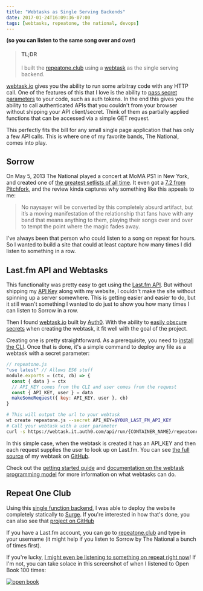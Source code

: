 ```yaml
---
title: "Webtasks as Single Serving Backends"
date: 2017-01-24T16:09:36-07:00
tags: [webtasks, repeatone, the national, devops]
---
```


**(so you can listen to the same song over and over)**

> #### TL;DR
>
> I built the [repeatone.club][repeatoneclub] using a [webtask][webtask] as the single serving backend.

[webtask.io][webtask] gives you the ability to run some arbitray code with any HTTP call. One of the features of this that I love is the ability to [pass secret parameters][webtask-params] to your code, such as auth tokens. In the end this gives you the ability to call authenticated APIs that you couldn't from your browser without shipping your API client/secret. Think of them as partially applied functions that can be accessed via a simple GET request.

This perfectly fits the bill for any small single page application that has only a few API calls. This is where one of my favorite bands, The National, comes into play.

<!-- more -->

## Sorrow

On May 5, 2013 The National played a concert at MoMA PS1 in New York, and created one of [the greatest setlists of all time][setlist]. It even got a [7.2 from Pitchfork][pitchfork], and the review kinda captures why something like this appeals to me:

> No naysayer will be converted by this completely absurd artifact, but it’s a moving manifestation of the relationship that fans have with any band that means anything to them, playing their songs over and over to tempt the point where the magic fades away.

I've always been that person who could listen to a song on repeat for hours. So I wanted to build a site that could at least capture how many times I did listen to something in a row.

## Last.fm API and Webtasks

This functionality was pretty easy to get using the [Last.fm API][lastfm-api]. But without shipping my [API Key][lastfm-auth] along with my website, I couldn't make the site without spinning up a server somewhere. This is getting easier and easier to do, but it still wasn't something I wanted to do just to show you how many times I can listen to Sorrow in a row.

Then I found [webtask.io][webtask] built by [Auth0][auth0]. With the ability to [easily obscure secrets][webtask-params] when creating the webtask, it fit well with the goal of the project.

Creating one is pretty straightforward. As a prerequisite, you need to [install the CLI][webtask-install]. Once that is done, it's a simple command to deploy any file as a webtask with a secret parameter:

```js
// repeatone.js
"use latest" // Allows ES6 stuff
module.exports = (ctx, cb) => {
  const { data } = ctx
  // API_KEY comes from the CLI and user comes from the request
  const { API_KEY, user } = data
  makeSomeRequest({ key: API_KEY, user }, cb)
}
```

```bash
# This will output the url to your webtask
wt create repeatone.js --secret API_KEY=$YOUR_LAST_FM_API_KEY
# Call your webtask with a user parameter
curl -s https://webtask.it.auth0.com/api/run/{CONTAINER_NAME}/repeatone?user=$USER
```

In this simple case, when the webtask is created it has an API_KEY and then each request supplies the user to look up on Last.fm. You can see [the full source][github-source] of my webtask on [GitHub][github].

Check out the [getting started guide][webtask-101] and [documentation on the webtask programming model][webtask-model] for more information on what webtasks can do.

## Repeat One Club

Using this [single function backend][github], I was able to deploy the website completely statically to [Surge][surge]. If you're interested in how that's done, you can also see that [project on GitHub][github-club]

If you have a Last.fm account, you can go to [repeatone.club][repeatoneclub] and type in your username (it might help if you listen to Sorrow by The National a bunch of times first).

If you're lucky, [I might even be listening to something on repeat right now][formatfanatic]! If I'm not, you can take solace in this screenshot of when I listened to Open Book 100 times:

[![open book](https://cldup.com/5bKmuzmIf7.png)](https://cldup.com/5bKmuzmIf7.png)

[github]: https://github.com/lukekarrys/repeatone-webtask
[github-club]: https://github.com/lukekarrys/repeatone.club
[github-source]: https://github.com/lukekarrys/repeatone-webtask/blob/88f8f6696619da8775f90482c2a46cefed79def8/repeatone.js
[surge]: https://surge.sh
[repeatoneclub]: https://repeatoneclub.surge.sh
[webtask]: https://webtask.io/
[webtask-params]: https://webtask.io/docs/issue_parameters
[webtask-install]: https://webtask.io/cli
[webtask-model]: https://webtask.io/docs/model
[webtask-101]: https://webtask.io/docs/101
[setlist]: http://www.setlist.fm/setlist/the-national/2013/moma-ps1-long-island-city-ny-63d8029f.html
[pitchfork]: http://pitchfork.com/reviews/albums/20511-a-lot-of-sorrow/
[lastfm-api]: http://www.last.fm/api/show/user.getRecentTracks
[lastfm-auth]: http://www.last.fm/api/authentication
[auth0]: https://auth0.com/
[formatfanatic]: http://repeatone.club/formatfanatic
